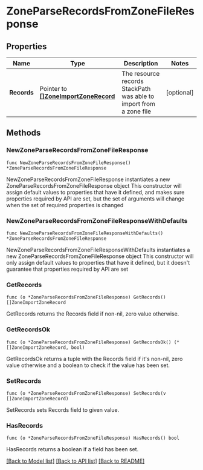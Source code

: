 # ZoneParseRecordsFromZoneFileResponse

## Properties

Name | Type | Description | Notes
------------ | ------------- | ------------- | -------------
**Records** | Pointer to [**[]ZoneImportZoneRecord**](zoneImportZoneRecord.md) | The resource records StackPath was able to import from a zone file | [optional] 

## Methods

### NewZoneParseRecordsFromZoneFileResponse

`func NewZoneParseRecordsFromZoneFileResponse() *ZoneParseRecordsFromZoneFileResponse`

NewZoneParseRecordsFromZoneFileResponse instantiates a new ZoneParseRecordsFromZoneFileResponse object
This constructor will assign default values to properties that have it defined,
and makes sure properties required by API are set, but the set of arguments
will change when the set of required properties is changed

### NewZoneParseRecordsFromZoneFileResponseWithDefaults

`func NewZoneParseRecordsFromZoneFileResponseWithDefaults() *ZoneParseRecordsFromZoneFileResponse`

NewZoneParseRecordsFromZoneFileResponseWithDefaults instantiates a new ZoneParseRecordsFromZoneFileResponse object
This constructor will only assign default values to properties that have it defined,
but it doesn't guarantee that properties required by API are set

### GetRecords

`func (o *ZoneParseRecordsFromZoneFileResponse) GetRecords() []ZoneImportZoneRecord`

GetRecords returns the Records field if non-nil, zero value otherwise.

### GetRecordsOk

`func (o *ZoneParseRecordsFromZoneFileResponse) GetRecordsOk() (*[]ZoneImportZoneRecord, bool)`

GetRecordsOk returns a tuple with the Records field if it's non-nil, zero value otherwise
and a boolean to check if the value has been set.

### SetRecords

`func (o *ZoneParseRecordsFromZoneFileResponse) SetRecords(v []ZoneImportZoneRecord)`

SetRecords sets Records field to given value.

### HasRecords

`func (o *ZoneParseRecordsFromZoneFileResponse) HasRecords() bool`

HasRecords returns a boolean if a field has been set.


[[Back to Model list]](../README.md#documentation-for-models) [[Back to API list]](../README.md#documentation-for-api-endpoints) [[Back to README]](../README.md)



